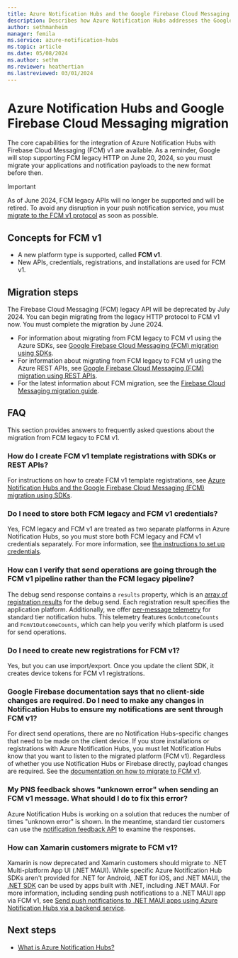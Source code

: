 ```yaml
---
title: Azure Notification Hubs and the Google Firebase Cloud Messaging (FCM) migration using REST APIs and SDKs
description: Describes how Azure Notification Hubs addresses the Google GCM to FCM migration using either REST APIs or SDKs.
author: sethmanheim
manager: femila
ms.service: azure-notification-hubs
ms.topic: article
ms.date: 05/08/2024
ms.author: sethm
ms.reviewer: heathertian
ms.lastreviewed: 03/01/2024
---
```


# Azure Notification Hubs and Google Firebase Cloud Messaging migration

The core capabilities for the integration of Azure Notification Hubs with Firebase Cloud Messaging (FCM) v1 are available. As a reminder, Google will stop supporting FCM legacy HTTP on June 20, 2024, so you must migrate your applications and notification payloads to the new format before then.

> [!IMPORTANT]
> As of June 2024, FCM legacy APIs will no longer be supported and will be retired. To avoid any disruption in your push notification service, you must [migrate to the FCM v1 protocol](#migration-steps) as soon as possible.

## Concepts for FCM v1

- A new platform type is supported, called **FCM v1**.
- New APIs, credentials, registrations, and installations are used for FCM v1.

## Migration steps

The Firebase Cloud Messaging (FCM) legacy API will be deprecated by July 2024. You can begin migrating from the legacy HTTP protocol to FCM v1 now. You must complete the migration by June 2024.

- For information about migrating from FCM legacy to FCM v1 using the Azure SDKs, see [Google Firebase Cloud Messaging (FCM) migration using SDKs](firebase-migration-sdk.md).
- For information about migrating from FCM legacy to FCM v1 using the Azure REST APIs, see [Google Firebase Cloud Messaging (FCM) migration using REST APIs](firebase-migration-rest.md).
- For the latest information about FCM migration, see the [Firebase Cloud Messaging migration guide](https://firebase.google.com/docs/cloud-messaging/migrate-v1).

## FAQ

This section provides answers to frequently asked questions about the migration from FCM legacy to FCM v1.

### How do I create FCM v1 template registrations with SDKs or REST APIs? 

For instructions on how to create FCM v1 template registrations, see [Azure Notification Hubs and the Google Firebase Cloud Messaging (FCM) migration using SDKs](firebase-migration-sdk.md#android-sdk).

### Do I need to store both FCM legacy and FCM v1 credentials?

Yes, FCM legacy and FCM v1 are treated as two separate platforms in Azure Notification Hubs, so you must store both FCM legacy and FCM v1 credentials separately. For more information, see [the instructions to set up credentials](firebase-migration-rest.md#create-google-service-account-json-file).

### How can I verify that send operations are going through the FCM v1 pipeline rather than the FCM legacy pipeline?

The debug send response contains a `results` property, which is an [array of registration results](/rest/api/notificationhubs/notification-hubs/debug-send?tabs=HTTP#registrationresult) for the debug send. Each registration result specifies the application platform. Additionally, we offer [per-message telemetry](/rest/api/notificationhubs/get-notification-message-telemetry) for standard tier notification hubs. This telemetry features `GcmOutcomeCounts` and `FcmV1OutcomeCounts`, which can help you verify which platform is used for send operations.

### Do I need to create new registrations for FCM v1?

Yes, but you can use import/export. Once you update the client SDK, it creates device tokens for FCM v1 registrations.

### Google Firebase documentation says that no client-side changes are required. Do I need to make any changes in Notification Hubs to ensure my notifications are sent through FCM v1?

For direct send operations, there are no Notification Hubs-specific changes that need to be made on the client device. If you store installations or registrations with Azure Notification Hubs, you must let Notification Hubs know that you want to listen to the migrated platform (FCM v1). Regardless of whether you use Notification Hubs or Firebase directly, payload changes are required. See the [documentation on how to migrate to FCM v1](notification-hubs-gcm-to-fcm.md).

### My PNS feedback shows "unknown error" when sending an FCM v1 message. What should I do to fix this error?

Azure Notification Hubs is working on a solution that reduces the number of times "unknown error" is shown. In the meantime, standard tier customers can use the [notification feedback API](/rest/api/notificationhubs/get-pns-feedback) to examine the responses.

### How can Xamarin customers migrate to FCM v1?

Xamarin is now deprecated and Xamarin customers should migrate to .NET Multi-platform App UI (.NET MAUI). While specific Azure Notification Hub SDKs aren't provided for .NET for Android, .NET for iOS, and .NET MAUI, the [.NET SDK](https://www.nuget.org/packages/Microsoft.Azure.NotificationHubs) can be used by apps built with .NET, including .NET MAUI. For more information, including sending push notifications to a .NET MAUI app via FCM v1, see [Send push notifications to .NET MAUI apps using Azure Notification Hubs via a backend service](/dotnet/maui/data-cloud/push-notifications).

## Next steps

- [What is Azure Notification Hubs?](notification-hubs-push-notification-overview.md)
